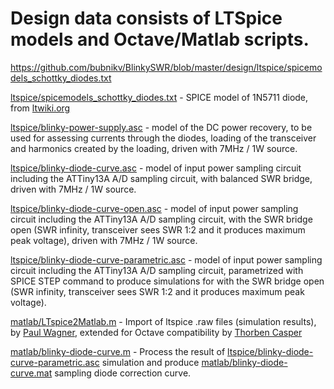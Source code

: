 # Design data consists of LTSpice models and Octave/Matlab scripts.

https://github.com/bubnikv/BlinkySWR/blob/master/design/ltspice/spicemodels_schottky_diodes.txt

[ltspice/spicemodels_schottky_diodes.txt](ltspice/spicemodels_schottky_diodes.txt) - SPICE model of 1N5711 diode, from [ltwiki.org](http://ltwiki.org/files/LTspiceIV/Vendor%20List/Diodes%20Incorporated/Spice/spicemodels_schottky_diodes.txt)

[ltspice/blinky-power-supply.asc](ltspice/blinky-power-supply.asc) - model of the DC power recovery, to be used for assessing currents through the diodes, loading of the transceiver and harmonics created by the loading, driven with 7MHz / 1W source.

[ltspice/blinky-diode-curve.asc](ltspice/blinky-diode-curve.asc) - model of input power sampling circuit including the ATTiny13A A/D sampling circuit, with balanced SWR bridge, driven with 7MHz / 1W source.

[ltspice/blinky-diode-curve-open.asc](ltspice/blinky-diode-curve-open.asc) - model of input power sampling circuit including the ATTiny13A A/D sampling circuit, with the SWR bridge open (SWR infinity, transceiver sees SWR 1:2 and it produces maximum peak voltage), driven with 7MHz / 1W source.

[ltspice/blinky-diode-curve-parametric.asc](ltspice/blinky-diode-curve-parametric.asc) - model of input power sampling circuit including the ATTiny13A A/D sampling circuit, parametrized with SPICE STEP command to produce simulations for with the SWR bridge open (SWR infinity, transceiver sees SWR 1:2 and it produces maximum peak voltage).

[matlab/LTspice2Matlab.m](matlab/LTspice2Matlab.m) - 
Import of ltspice .raw files (simulation results), by [Paul Wagner](https://www.mathworks.com/matlabcentral/fileexchange/23394-fast-import-of-compressed-binary-raw-files-created-with-ltspice-circuit-simulator?focused=5113448&tab=function), extended for Octave compatibility by [Thorben Casper](https://github.com/tc88/ANTHEM/blob/master/src/LTspice2Matlab.m)

[matlab/blinky-diode-curve.m](matlab/blinky-diode-curve.m) - Process the result of [ltspice/blinky-diode-curve-parametric.asc](ltspice/blinky-diode-curve-parametric.asc) simulation and produce 
[matlab/blinky-diode-curve.mat](matlab/blinky-diode-curve.mat) sampling diode correction curve.
